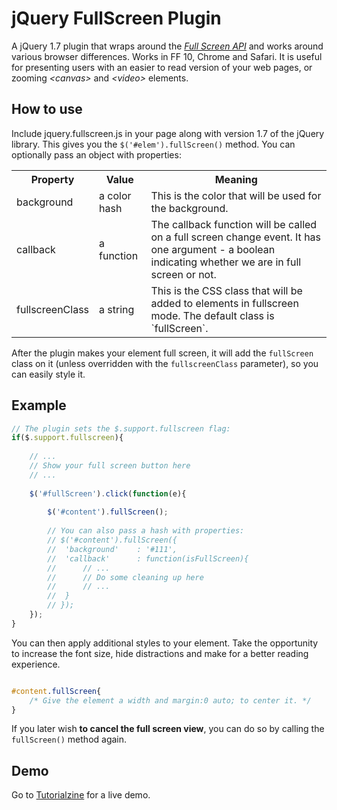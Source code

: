 # jQuery FullScreen Plugin

A jQuery 1.7 plugin that wraps around the *[Full Screen API](https://developer.mozilla.org/en/DOM/Using_full-screen_mode)* and works around various browser differences. Works in FF 10, Chrome and Safari. It is useful for presenting users with an easier to read version of your web pages, or zooming *&lt;canvas&gt;* and *&lt;video&gt;* elements.

## How to use

Include jquery.fullscreen.js in your page along with version 1.7 of the jQuery library. This gives you the `$('#elem').fullScreen()` method. You can optionally pass an object with properties:

<table>
	<tr>
		<th>Property</th>
		<th>Value</th>
		<th>Meaning</th>
	</tr>
    <tr>
        <td>background</td>
        <td>a color hash</td>
        <td>This is the color that will be used for the background.</td>
    </tr>
    <tr>
        <td>callback</td>
        <td>a function</td>
        <td>The callback function will be called on a full screen change event. It has one argument - a boolean indicating whether we are in full screen or not.</td>
    </tr>
    <tr>
    	<td>fullscreenClass</td>
    	<td>a string</td>
    	<td>This is the CSS class that will be added to elements in fullscreen mode. The default class is `fullScreen`.</td>
    </tr>
</table>

After the plugin makes your element full screen, it will add the `fullScreen` class on it (unless overridden with the `fullscreenClass` parameter), so you can easily style it.

## Example

```js
// The plugin sets the $.support.fullscreen flag:
if($.support.fullscreen){
	
	// ...
	// Show your full screen button here
	// ...
	
	$('#fullScreen').click(function(e){
	
		$('#content').fullScreen();
		
		// You can also pass a hash with properties:
		// $('#content').fullScreen({
		//	'background'	: '#111',
		//	'callback'		: function(isFullScreen){
		//		// ...
		//		// Do some cleaning up here
		//		// ...
		//	}
		// });
	});
}
```

You can then apply additional styles to your element. Take the opportunity to increase the font size, hide distractions and make for a better reading experience.

```css

#content.fullScreen{
	/* Give the element a width and margin:0 auto; to center it. */
}

```

If you later wish **to cancel the full screen view**, you can do so by calling the `fullScreen()` method again.

## Demo

Go to [Tutorialzine](http://tutorialzine.com/2012/02/enhance-your-website-fullscreen-api/) for a live demo.
